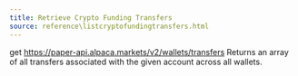 ```yaml
---
title: Retrieve Crypto Funding Transfers
source: reference\listcryptofundingtransfers.html
---
```


get https://paper-api.alpaca.markets/v2/wallets/transfers
Returns an array of all transfers associated with the given account across all wallets.
